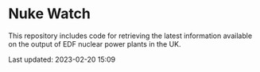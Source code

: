 # Nuke Watch

This repository includes code for retrieving the latest information available on the output of EDF nuclear power plants in the UK.

Last updated: 2023-02-20 15:09